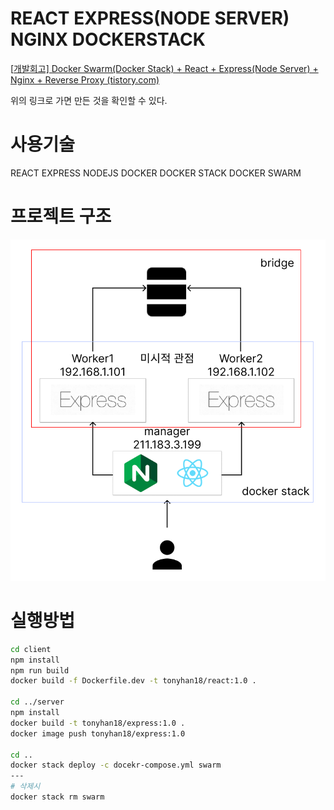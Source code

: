 # REACT EXPRESS(NODE SERVER) NGINX DOCKERSTACK

[[개발회고\] Docker Swarm(Docker Stack) + React + Express(Node Server) + Nginx + Reverse Proxy (tistory.com)](https://tonyhan18.tistory.com/329)

위의 링크로 가면 만든 것을 확인할 수 있다.

# 사용기술
REACT
EXPRESS
NODEJS
DOCKER
DOCKER STACK
DOCKER SWARM

# 프로젝트 구조
![img-1.png](img-1.png)

# 실행방법

```bash
cd client
npm install
npm run build
docker build -f Dockerfile.dev -t tonyhan18/react:1.0 .

cd ../server
npm install
docker build -t tonyhan18/express:1.0 .
docker image push tonyhan18/express:1.0

cd ..
docker stack deploy -c docekr-compose.yml swarm
---
# 삭제시
docker stack rm swarm
```

